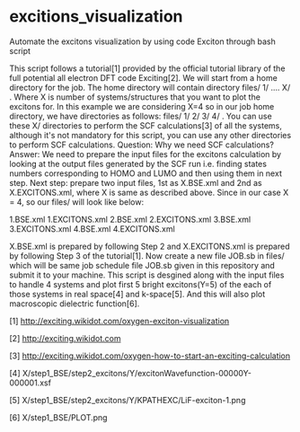 # excitions_visualization
Automate the excitons visualization by using code Exciton through bash script


This script follows a tutorial[1] provided by the official tutorial library of the full potential all electron DFT code Exciting[2].
We will start from a home directory for the job. The home directory will contain directory files/ 1/  ....  X/ . 
Where X is number of systems/structures that you want to plot the excitons for. 
In this example we are considering X=4 so in our job home directory, we have directories as follows: files/ 1/  2/  3/  4/ . 
You can use these X/ directories to perform the SCF calculations[3] of all the systems, although it's not mandatory for this script, you can use any other directories to perform SCF calculations. Question: Why we need SCF calculations? Answer: We need to prepare the input files for the excitons calculation by looking at the output files generated by the SCF run i.e. finding states numbers corresponding to HOMO and LUMO and then using them in next step. Next step: prepare two input files, 1st as X.BSE.xml and 2nd as X.EXCITONS.xml, where X is same as described above. Since in our case X = 4, so our files/ will look like below:

1.BSE.xml            1.EXCITONS.xml       2.BSE.xml           2.EXCITONS.xml      3.BSE.xml            3.EXCITONS.xml     4.BSE.xml            4.EXCITONS.xml

X.BSE.xml is prepared by following Step 2 and X.EXCITONS.xml is prepared by following Step 3 of the tutorial[1]. Now create a new file JOB.sb in files/ which will be same job schedule file JOB.sb given in this repository and submit it to your machine. This script is desgined along with the input files to handle 4 systems and plot first 5 bright excitons(Y=5) of the each of those systems in real space[4] and k-space[5]. And this will also plot macroscopic dielectric function[6].

[1]
http://exciting.wikidot.com/oxygen-exciton-visualization

[2]
http://exciting.wikidot.com

[3]
http://exciting.wikidot.com/oxygen-how-to-start-an-exciting-calculation

[4]
X/step1_BSE/step2_excitons/Y/excitonWavefunction-00000Y-000001.xsf

[5]
X/step1_BSE/step2_excitons/Y/KPATHEXC/LiF-exciton-1.png

[6]
X/step1_BSE/PLOT.png
